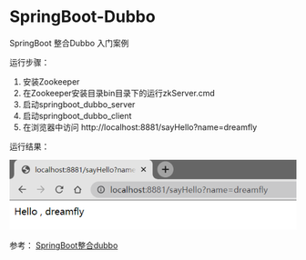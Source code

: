 # SpringBoot-Dubbo
SpringBoot 整合Dubbo 入门案例

运行步骤：
1. 安装Zookeeper
2. 在Zookeeper安装目录bin目录下的运行zkServer.cmd
2. 启动springboot_dubbo_server
3. 启动springboot_dubbo_client
4. 在浏览器中访问 http://localhost:8881/sayHello?name=dreamfly

运行结果：

![](./img/运行结果.png)

参考：
[SpringBoot整合dubbo](https://juejin.im/post/5b21d6696fb9a01e4e5e6e63)



